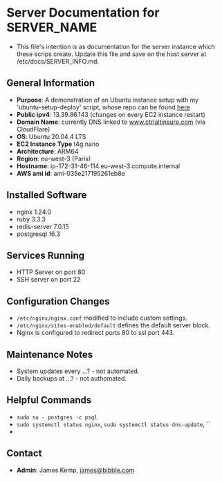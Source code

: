 # Server Documentation for SERVER_NAME

- This file's intention is as documentation for the server instance which these scrips create.
  Update this file and save on the host server at /etc/docs/SERVER_INFO.md.

## General Information
- **Purpose**: A demonstration of an Ubuntu instance setup with my 'ubuntu-setup-deploy' script, whose repo can be found [here](https://github.com/jbk2/ubuntu-setup-deploy)
- **Public ipv4**: 13.39.86.143 (changes on every EC2 instance restart)
- **Domain Name**: currently DNS linked to www.ctrlaltinsure.com (via CloudFlare)
- **OS**: Ubuntu 20.04.4 LTS
- **EC2 Instance Type** t4g.nano
- **Architecture**: ARM64
- **Region**: eu-west-3 (Paris)
- **Hostname**: ip-172-31-46-114.eu-west-3.compute.internal
- **AWS ami id**: ami-035e217195261eb8e

## Installed Software
- nginx 1.24.0
- ruby 3.3.3
- redis-server 7.0.15
- postgresql 16.3

## Services Running
- HTTP Server on port 80
- SSH server on port 22

## Configuration Changes
- `/etc/nginx/nginx.conf` modified to include custom settings.
- `/etc/nginx/sites-enabled/default` defines the default server block.
- Nginx is configured to redirect ports 80 to ssl port 443.

## Maintenance Notes
- System updates every ...? - not automated.
- Daily backups at ...? - not authomated.

## Helpful Commands
- `sudo su - postgres -c psql`
- `sudo systemctl status nginx`, `sudo systemctl status dns-update`, ``
- 

## Contact
- **Admin**: James Kemp, james@bibble.com
